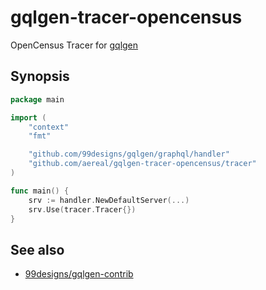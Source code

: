 # gqlgen-tracer-opencensus

OpenCensus Tracer for [gqlgen][]

## Synopsis

```go
package main

import (
	"context"
	"fmt"

	"github.com/99designs/gqlgen/graphql/handler"
	"github.com/aereal/gqlgen-tracer-opencensus/tracer"
)

func main() {
	srv := handler.NewDefaultServer(...)
	srv.Use(tracer.Tracer{})
}
```

## See also

- [99designs/gqlgen-contrib][gqlgen-contrib]

[gqlgen]: https://gqlgen.com/
[gqlgen-contrib]: https://github.com/99designs/gqlgen-contrib
